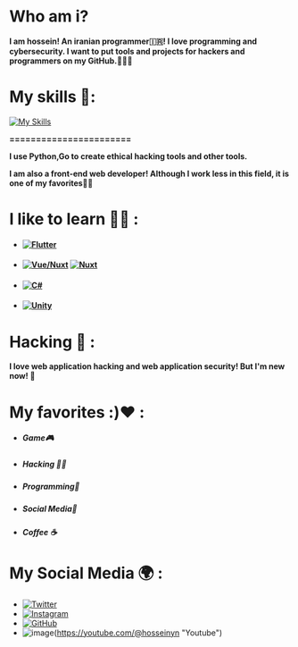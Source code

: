 # Who am i?
**I am hossein! An iranian programmer🇮🇷! I love programming and cybersecurity. I want to put tools and projects for hackers and programmers on my GitHub.👨‍💻🔥**
# My skills 💪:
[![My Skills](https://skillicons.dev/icons?i=html,css,sass,js,jquery,bootstrap,tailwind,react,next,python,linux,bash,c,git)](https://skillicons.dev)

**=======================**


**I use Python,Go to create ethical hacking tools and other tools.**



**I am also a front-end web developer! Although I work less in this field, it is one of my favorites👨‍💻**

# I like to learn 🧑‍🎓 :
- ####    [![Flutter](https://skillicons.dev/icons?i=flutter "Flutter")](https://skillicons.dev)
- #### [![Vue/Nuxt](https://skillicons.dev/icons?i=vue "Vue")](https://skillicons.dev) [![Nuxt](https://skillicons.dev/icons?i=nuxt "Nuxt")](https://skillicons.dev)
- #### [![C#](https://skillicons.dev/icons?i=c# "C#")](https://skillicons.dev)
- #### [![Unity](https://skillicons.dev/icons?i=unity "Unity")](https://skillicons.dev)

# Hacking 🐍 :
**I love web application hacking and web application security! But I'm new now! 🥲**

# My favorites :)❤️ :

- ##### Game🎮
- ##### Hacking 👨‍💻
- ##### Programming📝
- ##### Social Media📰
- ##### Coffee ☕
# My Social Media 🌍 :

- [![Twitter](https://skillicons.dev/icons?i=twitter "Twitter")](https://twitter.com/hosseinyn91 "Twitter")
- [![Instagram](https://skillicons.dev/icons?i=instagram "Instagram")](https://instagram.com/hosseinyadegarnia "Instagram")
- [![GitHub](https://skillicons.dev/icons?i=github "GitHub")](https://github.com/hosseinyn "GitHub")
- ![image](https://github.com/hosseinyn/hosseinyn/assets/143272670/397e49f9-7554-436f-b72d-b58fbc908bb5)(https://youtube.com/@hosseinyn "Youtube")
